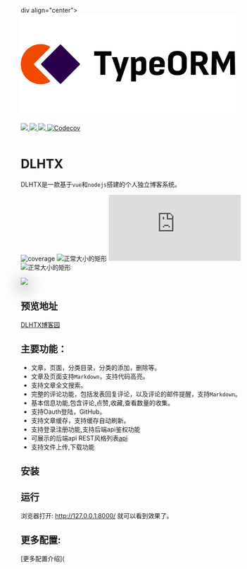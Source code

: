 div align="center">
  <a href="https://github.com/DLHTX/DLHTX-blog/">
    <img src="https://github.com/typeorm/typeorm/raw/master/resources/logo_big.png" width="492" height="228">
  </a>
  <br>
  <br>
	<a href="https://github.com/DLHTX/DLHTX-blog/">
		<img src="https://img.shields.io/badge/coverage-98-green?style=flat-square">
	</a>
	<a href="https://github.com/DLHTX/DLHTX-blog/">
		<img src="https://img.shields.io/badge/version-1.0.2-blue?style=flat-square">
	</a>
	<a href="https://github.com/DLHTX/DLHTX-blog/">
		<img src="https://img.shields.io/badge/node->=6.0.0-brightgreen?style=flat-square&logo=node.js">
	</a>
    <a href="https://github.com/DLHTX/DLHTX-blog/">
        <img alt="Codecov" src="https://img.shields.io/badge/platform-pc&mobile-green?style=flat-square">
    </a>
  <br>
  <br>
</div>

# DLHTX

DLHTX是一款基于`vue`和`nodejs`搭建的个人独立博客系统。 
  
![coverage](https://img.shields.io/badge/coverage-98-green?style=flat-square)  ![正常大小的矩形](https://img.shields.io/badge/version-1.0.2-blue?style=flat-square)  ![正常大小的矩形](https://img.shields.io/badge/node->=6.0.0-brightgreen?style=flat-square&logo=node.js)  ![正常大小的矩形](https://img.shields.io/badge/platform-pc&mobile-green?style=flat-square) 

<img src='http://dlhtx.zicp.vip:3000/img/1573359131966*1573352970(1).png' style='box-shadow: 0px 9px 33px 2px #929292;'></img>

## 预览地址
[DLHTX博客园](http://dlhtx.zicp.vip:9090)

## 主要功能：
- 文章，页面，分类目录，分类的添加，删除等。
- 文章及页面支持`Markdown`，支持代码高亮。
- 支持文章全文搜索。
- 完整的评论功能，包括发表回复评论，以及评论的邮件提醒，支持`Markdown`。
- 基本信息功能,包含评论,点赞,收藏,查看数量的收集。
- 支持Oauth登陆，GitHub。
- 支持文章缓存，支持缓存自动刷新。
- 支持登录注册功能,支持后端api鉴权功能
- 可展示的后端api REST风格列表[api](http://dlhtx.zicp.vip:3000/api)
- 支持文件上传,下载功能

## 安装


## 运行


浏览器打开: http://127.0.0.1:8000/  就可以看到效果了。
## 更多配置:
[更多配置介绍](


